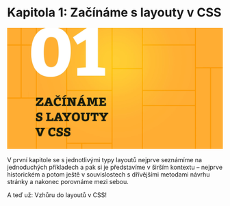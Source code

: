 <div id="kap-uvod-before" class="ebook-chapter-before" markdown="1">

# Kapitola 1: Začínáme s layouty v CSS

<p class="ebook-chapter-before-image"><img src="../dist/images/original/vdlayout/kapitola-01.jpg" width="2847" height="1602"  alt="Kapitola 1: Začínáme s layouty v CSS"></p>

V první kapitole se s jednotlivými typy layoutů nejprve seznámíme na jednoduchých příkladech a pak si je představíme v širším kontextu – nejprve historickém a potom ještě v souvislostech s dřívějšími metodami návrhu stránky a nakonec porovnáme mezi sebou.

A teď už: Vzhůru do layoutů v CSS!

</div>
